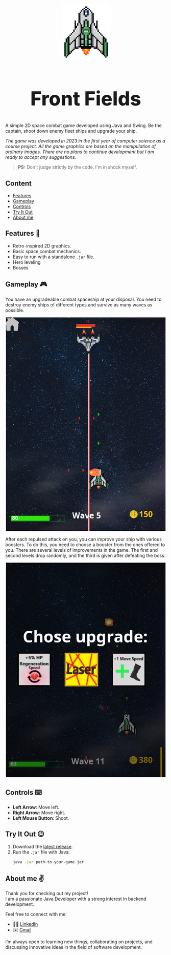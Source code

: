<div align="center">
  <img src="https://github.com/BohdanYarovyi/Front-Fields/blob/master/src/main/resources/image/persons/hero/hero1.png" alt="Logo" />
  <h1 style="font-weight: 800; font-size: 60px;">Front  Fields</h1>
</div>

A simple 2D space combat game developed using Java and Swing. Be the captain, shoot down enemy fleet ships and upgrade your ship.

_The game was developed in 2023 in the first year of computer science as a course project. All the game graphics are based on the manipulation of ordinary images.
There are no plans to continue development but I am ready to accept any suggestions._

>**PS:** Don't judge strictly by the code, I'm in shock myself.

## Content
- [Features](https://github.com/BohdanYarovyi/Front-Fields/edit/master/README.md#features-)
- [Gameplay](https://github.com/BohdanYarovyi/Front-Fields/edit/master/README.md#gameplay-)
- [Controls](https://github.com/BohdanYarovyi/Front-Fields/edit/master/README.md#controls-%EF%B8%8F)
- [Try It Out](https://github.com/BohdanYarovyi/Front-Fields/edit/master/README.md#try-it-out-)
- [About me](https://github.com/BohdanYarovyi/Front-Fields/edit/master/README.md#about-me-)

## Features 🤩
- Retro-inspired 2D graphics.
- Basic space combat mechanics.
- Easy to run with a standalone `.jar` file.
- Hero leveling
- Bosses

## Gameplay 🎮
You have an upgradeable combat spaceship at your disposal. You need to destroy enemy ships of different types and survive as many waves as possible.

<p align="center">
  <img src="./screenshots/fight.png" alt="Gameplay" width="500"/>
</p>

After each repulsed attack on you, you can improve your ship with various boosters. To do this, you need to choose a booster from the ones offered to you.
There are several levels of improvements in the game. The first and second levels drop randomly, and the third is given after defeating the boss.

<p align="center">
  <img src="./screenshots/choose-boost.png" alt="Upgrades" width="500"/>
</p>

## Controls ⌨️
- **Left Arrow**: Move left.
- **Right Arrow**: Move right.
- **Left Mouse Button**: Shoot.

## Try It Out 😉
1. Download the [latest release](https://github.com/BohdanYarovyi/Front-Fields/raw/refs/heads/master/releases/FrontFields-1.0.jar).
2. Run the `.jar` file with Java:
   ```bash
   java -jar path-to-your-game.jar

## About me ✌
Thank you for checking out my project!  
I am a passionate Java Developer with a strong interest in backend development.

Feel free to connect with me:

- ⛓️‍💥 [LinkedIn](https://www.linkedin.com/in/%D0%B1%D0%BE%D0%B3%D0%B4%D0%B0%D0%BD-%D1%8F%D1%80%D0%BE%D0%B2%D0%B8%D0%B9-6a4445252/?locale=en_US)
- ✉️ [Gmail](mailto:bogdan.yarovoy.01@gmail.com)

I’m always open to learning new things, collaborating on projects, and discussing innovative ideas in the field of software development.
